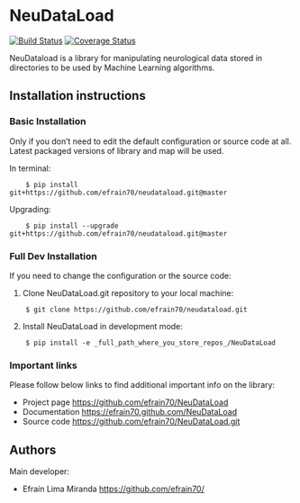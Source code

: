 # NeuDataLoad
[![Build Status](https://travis-ci.org/efrain70/NeuDataLoad.svg?branch=master)](https://travis-ci.org/efrain70/NeuDataLoad)
[![Coverage Status](https://coveralls.io/repos/github/efrain70/NeuDataLoad/badge.svg?branch=master)](https://coveralls.io/github/efrain70/NeuDataLoad?branch=master)

NeuDataload is a library for manipulating neurological data stored 
in directories to be used by Machine Learning algorithms.


## Installation instructions

### Basic Installation

Only if you don’t need to edit the default configuration or source code at all. Latest packaged versions of library and map will be used.

In terminal:

```shell
    $ pip install git+https://github.com/efrain70/neudataload.git@master
```
    
Upgrading:
```shell
    $ pip install --upgrade git+https://github.com/efrain70/neudataload.git@master
```

### Full Dev Installation

If you need to change the configuration or the source code:

1. Clone NeuDataLoad.git repository to your local machine:
```shell
    $ git clone https://github.com/efrain70/neudataload.git
```

2. Install NeuDataLoad in development mode:
```shell
    $ pip install -e _full_path_where_you_store_repos_/NeuDataLoad
```

### Important links

Please follow below links to find additional important info on the library:

- Project page https://github.com/efrain70/NeuDataLoad
- Documentation https://efrain70.github.com/NeuDataLoad
- Source code https://github.com/efrain70/NeuDataLoad.git

## Authors  <a name="authors"></a> 

Main developer:

* Efraín Lima Miranda https://github.com/efrain70/

